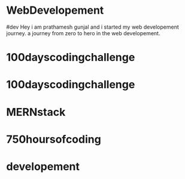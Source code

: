 # WebDevelopement
#dev
Hey i am prathamesh gunjal and i started my web developement journey.
 a journey from zero to hero in the web developement.
 # 100dayscodingchallenge
# 100dayscodingchallenge
# MERNstack
# 750hoursofcoding
# developement

